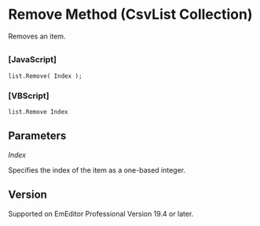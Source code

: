 # Remove Method (CsvList Collection)

Removes an item.

## 

### \[JavaScript\]

```
list.Remove( Index );
```

### \[VBScript\]

```
list.Remove Index
```

## Parameters

_Index_

Specifies the index of the item as a one-based integer.

## Version

Supported on EmEditor Professional Version 19.4 or later.
